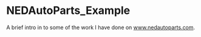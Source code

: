 NEDAutoParts_Example
====================

A brief intro in to some of the work I have done on www.nedautoparts.com.
